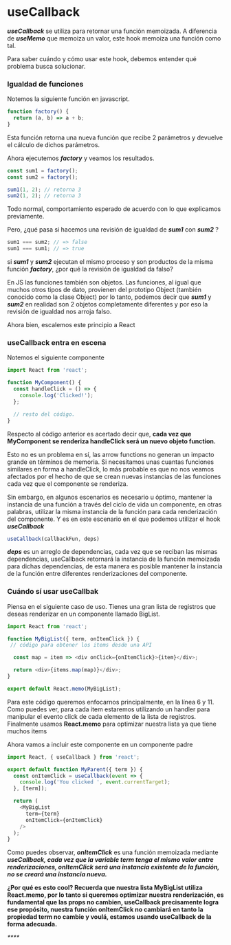 # useCallback

_**useCallback**_ se utiliza para retornar una función memoizada. A diferencia de _**useMemo**_ que memoiza  un valor, este hook memoiza una función como tal.

Para saber cuándo y cómo usar este hook, debemos entender qué problema busca solucionar.

### Igualdad de funciones

Notemos la siguiente función en javascript.

```javascript
function factory() {
  return (a, b) => a + b;
}
```

Esta función retorna una nueva función que recibe 2 parámetros y devuelve el cálculo de dichos parámetros.

Ahora ejecutemos _**factory**_ y veamos los resultados.

```javascript
const sum1 = factory();
const sum2 = factory();

sum1(1, 2); // retorna 3
sum2(1, 2); // retorna 3
```

Todo normal, comportamiento esperado de acuerdo con lo que explicamos previamente. 

Pero, ¿qué pasa si hacemos una revisión de igualdad de _**sum1**_ con _**sum2**_ ?

```javascript
sum1 === sum2; // => false
sum1 === sum1; // => true
```

si _**sum1**_ y _**sum2**_ ejecutan el mismo proceso y son productos de la misma función _**factory**_, ¿por qué la revisión de igualdad da falso? 

En JS las funciones también son objetos. Las funciones, al igual que muchos otros tipos de dato, provienen del prototipo Object \(también conocido como la clase Object\) por lo tanto, podemos decir que _**sum1**_ y _**sum2**_ en realidad son 2 objetos completamente diferentes y por eso la revisión de igualdad nos arroja falso.

Ahora bien, escalemos este principio a React

### useCallback entra en escena

Notemos el siguiente componente

```javascript
import React from 'react';

function MyComponent() {
  const handleClick = () => {
    console.log('Clicked!');
  };

  // resto del código.
}
```

Respecto al código anterior es acertado decir que, **cada vez que MyComponent se renderiza handleClick será un nuevo objeto function.**

Esto no es un problema en sí, las arrow functions no generan un impacto grande en términos de memoria. Si necesitamos unas cuantas funciones similares en forma a handleClick, lo más probable es que no nos veamos afectados por el hecho de que se crean nuevas instancias de las funciones cada vez que el componente se renderiza.

Sin embargo, en algunos escenarios es necesario u óptimo, mantener la instancia de una función a través del ciclo de vida un componente, en otras palabras, utilizar la misma instancia de la función para cada renderización del componente. Y es en este escenario en el que podemos utilizar el hook _**useCallback**_

```javascript
useCallback(callbackFun, deps)
```

_**deps**_ es un arreglo de dependencias, cada vez que se reciban las mismas dependencias, useCallback retornará la instancia de la función memoizada para dichas dependencias, de esta manera es posible mantener la instancia de la función entre diferentes renderizaciones del componente.

### Cuándo sí usar useCallbak

Piensa en el siguiente caso de uso. Tienes una gran lista de registros que deseas renderizar en un componente llamado BigList.

```javascript
import React from 'react';

function MyBigList({ term, onItemClick }) {
 // código para obtener los items desde una API

  const map = item => <div onClick={onItemClick}>{item}</div>;

  return <div>{items.map(map)}</div>;
}

export default React.memo(MyBigList);
```

Para este código queremos enfocarnos principalmente, en la línea 6 y 11. Como puedes ver, para cada item estaremos utilizando un handler para manipular el evento click de cada elemento de la lista de registros. Finalmente usamos **React.memo** para optimizar nuestra lista ya que tiene muchos items

Ahora vamos a incluir este componente en un componente padre

```javascript
import React, { useCallback } from 'react';

export default function MyParent({ term }) {
  const onItemClick = useCallback(event => {
    console.log('You clicked ', event.currentTarget);
  }, [term]);

  return (
    <MyBigList
      term={term}
      onItemClick={onItemClick}
    />
  );
}
```

Como puedes observar, _**onItemClick**_ es una función memoizada mediante _**useCallback, cada vez que la variable term tenga el mismo valor entre renderizaciones, onItemClick será una instancia existente de la función, no se creará una instancia nueva.**_ 

**¿Por qué es esto cool? Recuerda que nuestra lista MyBigList utiliza React.memo, por lo tanto si queremos optimizar nuestra renderización, es fundamental que las props no cambien, useCallback precisamente logra ese propósito, nuestra función onItemClick no cambiará en tanto la propiedad term no cambie y voulá, estamos usando useCallback de la forma adecuada.**

 _****_

